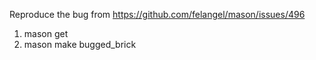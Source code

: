Reproduce the bug from https://github.com/felangel/mason/issues/496

1. mason get
2. mason make bugged_brick
